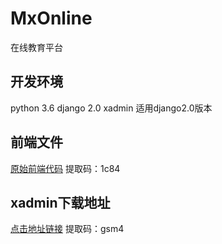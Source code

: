 # MxOnline
在线教育平台
## 开发环境
python 3.6
django 2.0
xadmin 适用django2.0版本
## 前端文件
[原始前端代码](https://pan.baidu.com/s/1LLKQXEBbDSUGiAJw4HmhaA)
提取码：1c84
## xadmin下载地址
[点击地址链接](https://pan.baidu.com/s/1MtlkbnITZXnIXWALhElHiw)
提取码：gsm4
